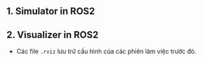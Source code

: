 


## 1. Simulator in ROS2

## 2. Visualizer in ROS2 

- Các file `.rviz` lưu trữ cấu hình của các phiên làm việc trước đó.
